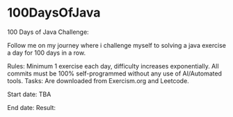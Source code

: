 # 100DaysOfJava

100 Days of Java Challenge:

Follow me on my journey where i challenge myself to solving a java exercise a day for 100 days in a row.

Rules:
Minimum 1 exercise each day, difficulty increases exponentially.
All commits must be 100% self-programmed without any use of AI/Automated tools.
Tasks: Are downloaded from Exercism.org and Leetcode.

Start date: TBA

End date:
Result:
